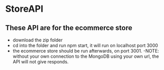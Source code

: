 # StoreAPI

## These API are for the ecommerce store
- download the zip folder
- cd into the folder and run npm start, it will run on localhost port 3000
- the ecommerce store should be run afterwards, on port 3001.
-NOTE: without your own connection to the MongoDB using your own url, the API will not give responds.

